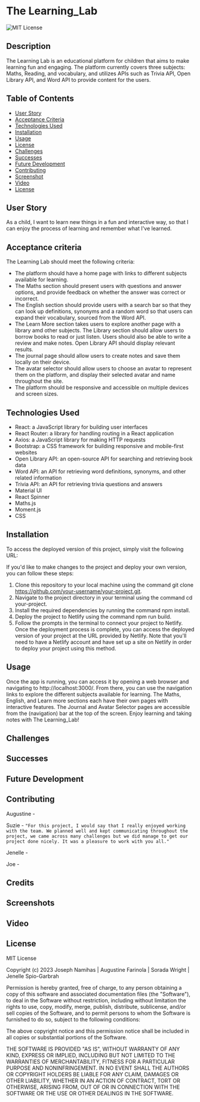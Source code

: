 # The Learning_Lab

![MIT License](https://img.shields.io/badge/license-MIT-yellow)

## Description

The Learning Lab is an educational platform for children that aims to make learning fun and engaging. The platform currently covers three subjects: Maths, Reading, and vocabulary, and utilizes APIs such as Trivia API, Open Library API, and Word API to provide content for the users.


 ## Table of Contents

  - [User Story](#user-story)
  - [Acceptance Criteria](#acceptance-criteria)
  - [Technologies Used](#technologies-used)
  - [Installation](#installation)
  - [Usage](#usage)
  - [License](#license)
  - [Challenges](#challenges)
  - [Successes](#successes)
  - [Future Development](#future-development)
  - [Contributing](#contributing)
  - [Screenshot](#screenshot)
  - [Video](#video)
  - [License](#license)  



## User Story

 As a child, I want to learn new things in a fun and interactive way, so that I can enjoy the process of learning and remember what I've learned.

## Acceptance criteria

The Learning Lab should meet the following criteria:
* The platform should have a home page with links to different subjects available for learning.
* The Maths section should present users with questions and answer options, and provide feedback on whether the answer was correct or incorrect.
* The English section should provide users with a search bar so that they can look up definitions, synonyms and a random word so that users can expand their vocabulary, sourced from the Word API.
* The Learn More section takes users to explore another page with a library amd other subjects. The Library section should allow users to borrow books to read or just listen. Users should also be able to write a review and make notes. Open Library API should display relevant results. 
* The journal page should allow users to create notes and save them locally on their device.
* The avatar selector should allow users to choose an avatar to represent them on the platform, and display their selected avatar and name throughout the site.
* The platform should be responsive and accessible on multiple devices and screen sizes.

## Technologies Used

* React: a JavaScript library for building user interfaces
* React Router: a library for handling routing in a React application
* Axios: a JavaScript library for making HTTP requests
* Bootstrap: a CSS framework for building responsive and mobile-first websites
* Open Library API: an open-source API for searching and retrieving book data
* Word API: an API for retrieving word definitions, synonyms, and other related information
* Trivia API: an API for retrieving trivia questions and answers
* Material UI
* React Spinner
* Maths.js
* Moment.js
* CSS

## Installation

To access the deployed version of this project, simply visit the following URL: 

If you'd like to make changes to the project and deploy your own version, you can follow these steps:

1. Clone this repository to your local machine using the command git clone https://github.com/your-username/your-project.git.
2. Navigate to the project directory in your terminal using the command cd your-project.
3. Install the required dependencies by running the command npm install.
4. Deploy the project to Netlify using the command npm run build.
5. Follow the prompts in the terminal to connect your project to Netlify.
Once the deployment process is complete, you can access the deployed version of your project at the URL provided by Netlify.
Note that you'll need to have a Netlify account and have set up a site on Netlify in order to deploy your project using this method.

## Usage

Once the app is running, you can access it by opening a web browser and navigating to http://localhost:3000/. From there, you can use the navigation links to explore the different subjects available for learning. The Maths, English, and Learn more sections each have their own pages with interactive features. The Journal and Avatar Selector pages are accessible from the (navigation) bar at the top of the screen. Enjoy learning and taking notes with The Learning_Lab!

## Challenges


## Successes


## Future Development



## Contributing

Augustine - ``` ```

Suzie - ``` "For this project, I would say that I really enjoyed working with the team. We planned well and kept communicating throughout the project, we came across many challenges but we did manage to get our project done nicely. It was a pleasure to work with you all." ```

Jenelle - ``` ```

Joe - ``` ```


## Credits



## Screenshots

## Video

## License

MIT License

Copyright (c) 2023 Joseph Namihas | Augustine Farinola | Sorada Wright | Jenelle Spio-Garbrah

Permission is hereby granted, free of charge, to any person obtaining a copy
of this software and associated documentation files (the "Software"), to deal
in the Software without restriction, including without limitation the rights
to use, copy, modify, merge, publish, distribute, sublicense, and/or sell
copies of the Software, and to permit persons to whom the Software is
furnished to do so, subject to the following conditions:

The above copyright notice and this permission notice shall be included in all
copies or substantial portions of the Software.

THE SOFTWARE IS PROVIDED "AS IS", WITHOUT WARRANTY OF ANY KIND, EXPRESS OR
IMPLIED, INCLUDING BUT NOT LIMITED TO THE WARRANTIES OF MERCHANTABILITY,
FITNESS FOR A PARTICULAR PURPOSE AND NONINFRINGEMENT. IN NO EVENT SHALL THE
AUTHORS OR COPYRIGHT HOLDERS BE LIABLE FOR ANY CLAIM, DAMAGES OR OTHER
LIABILITY, WHETHER IN AN ACTION OF CONTRACT, TORT OR OTHERWISE, ARISING FROM,
OUT OF OR IN CONNECTION WITH THE SOFTWARE OR THE USE OR OTHER DEALINGS IN THE
SOFTWARE.
